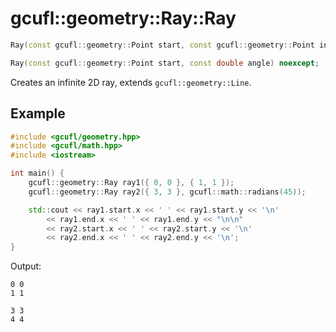 # gcufl::geometry::Ray::Ray
```cpp
Ray(const gcufl::geometry::Point start, const gcufl::geometry::Point intersection) noexcept;

Ray(const gcufl::geometry::Point start, const double angle) noexcept;
```
Creates an infinite 2D ray, extends `gcufl::geometry::Line`.
## Example
```cpp
#include <gcufl/geometry.hpp>
#include <gcufl/math.hpp>
#include <iostream>

int main() {
	gcufl::geometry::Ray ray1({ 0, 0 }, { 1, 1 });
	gcufl::geometry::Ray ray2({ 3, 3 }, gcufl::math::radians(45));

	std::cout << ray1.start.x << ' ' << ray1.start.y << '\n'
		<< ray1.end.x << ' ' << ray1.end.y << "\n\n"
		<< ray2.start.x << ' ' << ray2.start.y << '\n'
		<< ray2.end.x << ' ' << ray2.end.y << '\n';
}
```
Output:
```
0 0
1 1

3 3
4 4
```
